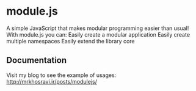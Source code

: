 module.js
=========

A simple JavaScript that makes modular programming easier than usual!
With module.js you can:
Easily create a modular application
Easily create multiple namespaces
Easily extend the library core


## Documentation
Visit my blog to see the example of usages:
http://mrkhosravi.ir/posts/modulejs/